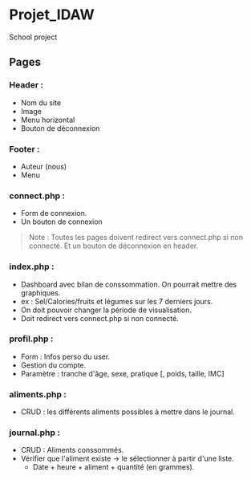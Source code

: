 # Projet_IDAW

School project

## Pages

### Header :
 - Nom  du site
 - Image
 - Menu horizontal
 - Bouton de déconnexion

### Footer :
 - Auteur (nous)
 - Menu

### connect.php :
 - Form de connexion.
 - Un bouton de connexion

> Note :
> Toutes les pages doivent redirect vers connect.php si non connecté.
> Et un bouton de déconnexion en header.

### index.php :
 - Dashboard avec bilan de conssommation. On pourrait mettre des graphiques.
 - ex : Sel/Calories/fruits et légumes sur les 7 derniers jours.
 - On doit pouvoir changer la période de visualisation.
 - Doit redirect vers connect.php si non connecté.

### profil.php :
 - Form : Infos perso du user.
 - Gestion du compte.
 - Paramètre : tranche d'âge, sexe, pratique [, poids, taille, IMC]

### aliments.php :
 - CRUD : les différents aliments possibles à mettre dans le journal.

### journal.php :
 - CRUD : Aliments conssommés.
 - Vérifier que l'aliment existe -> le sélectionner à partir d'une liste.
   - Date + heure + aliment + quantité (en grammes).
